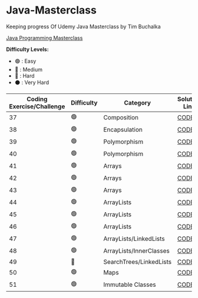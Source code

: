 # Java-Masterclass
Keeping progress Of Udemy Java Masterclass by Tim Buchalka

[Java Programming Masterclass](https://www.udemy.com/course/java-the-complete-java-developer-course/)

<strong>Difficulty Levels:</strong>

- 🟢 : Easy
- 🔵 : Medium
- 🔴 : Hard
- ⚫ : Very Hard

| Coding Exercise/Challenge                       | Difficulty       | Category            | Solution Link                                              |
| ------------------------------------- | ---------------- | ------------------- | -------------------------------------------------------------------- |
| 37                        | 🟢               | Composition                     | [CODE](src/exercises/Composition)                                    |
| 38                        | 🟢               | Encapsulation                   | [CODE](src/exercises/Encapsulation)                                  |
| 39                        | 🟢               | Polymorphism                    | [CODE](src/exercises/Polymorphism)                                   |
| 40                        | 🟢               | Polymorphism                    | [CODE](src/exercises/BillsBurgers)                                   |
| 41                        | 🟢               | Arrays                          | [CODE](src/exercises/SortedArray)                                    |
| 42                        | 🟢               | Arrays                          | [CODE](src/exercises/MinimumElement)                                 |
| 43                        | 🟢               | Arrays                          | [CODE](src/exercises/ReverseArray)                                   |
| 44                        | 🟢               | ArrayLists                      | [CODE](src/exercises/MobilePhone)                                    |
| 45                        | 🟢               | ArrayLists                      | [CODE](src/exercises/Banking)                                        |
| 46                        | 🟢               | ArrayLists                      | [CODE](src/exercises/Playlist)                                       |
| 47                        | 🟢               | ArrayLists/LinkedLists          | [CODE](src/exercises/Interface)                                      |
| 48                        | 🟢               | ArrayLists/InnerClasses         | [CODE](src/exercises/PlaylistInnerClasses)                           |
| 49                        | 🔵               | SearchTrees/LinkedLists         | [CODE](src/exercises/PlaylistInnerClasses)                           |
| 50                        | 🟢               | Maps                            | [CODE](src/exercises/AdventureGame)                                  |
| 51                        | 🟢               | Immutable Classes               | [CODE](src/exercises/ImmutableClass)                                  |

